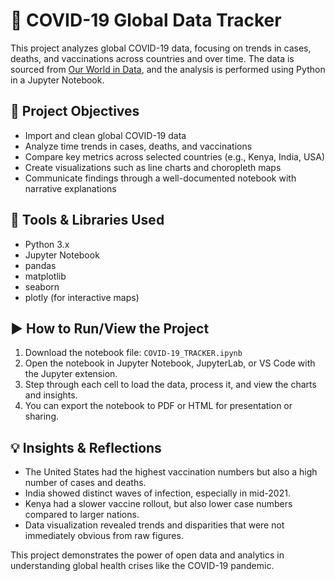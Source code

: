 # 🦠 COVID-19 Global Data Tracker

This project analyzes global COVID-19 data, focusing on trends in cases, deaths, and vaccinations across countries and over time. The data is sourced from [Our World in Data](https://covid.ourworldindata.org/), and the analysis is performed using Python in a Jupyter Notebook.

## 🚩 Project Objectives

- Import and clean global COVID-19 data
- Analyze time trends in cases, deaths, and vaccinations
- Compare key metrics across selected countries (e.g., Kenya, India, USA)
- Create visualizations such as line charts and choropleth maps
- Communicate findings through a well-documented notebook with narrative explanations

## 🧰 Tools & Libraries Used

- Python 3.x
- Jupyter Notebook
- pandas
- matplotlib
- seaborn
- plotly (for interactive maps)

## ▶️ How to Run/View the Project

1. Download the notebook file: `COVID-19_TRACKER.ipynb`
3. Open the notebook in Jupyter Notebook, JupyterLab, or VS Code with the Jupyter extension.
4. Step through each cell to load the data, process it, and view the charts and insights.
5. You can export the notebook to PDF or HTML for presentation or sharing.

## 💡 Insights & Reflections

- The United States had the highest vaccination numbers but also a high number of cases and deaths.
- India showed distinct waves of infection, especially in mid-2021.
- Kenya had a slower vaccine rollout, but also lower case numbers compared to larger nations.
- Data visualization revealed trends and disparities that were not immediately obvious from raw figures.

This project demonstrates the power of open data and analytics in understanding global health crises like the COVID-19 pandemic.
